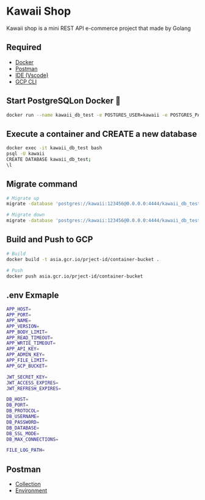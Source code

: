 <h1>Kawaii Shop</h1>
Kawaii shop is a mini REST API e-commerce project that made by Golang

<h2>Required</h2>
<ul>
    <li><a href="https://www.docker.com/">Docker</a></li>
    <li><a href="https://www.postman.com/">Postman</a></li>
    <li><a href="https://code.visualstudio.com/">IDE (Vscode)</a></li>
    <li><a href="https://cloud.google.com/sdk/docs/install">GCP CLI</a></li>
</ul>

<h2>Start PostgreSQLon Docker 🐋</h2>

```bash
docker run --name kawaii_db_test -e POSTGRES_USER=kawaii -e POSTGRES_PASSWORD=123456 -p 4444:5432 -d postgres:alpine
```

<h2>Execute a container and CREATE a new database</h2>

```bash
docker exec -it kawaii_db_test bash
psql -U kawaii
CREATE DATABASE kawaii_db_test;
\l
```

<h2>Migrate command</h2>

```bash
# Migrate up
migrate -database 'postgres://kawaii:123456@0.0.0.0:4444/kawaii_db_test?sslmode=disable' -source file://D:/path-to-migrate -verbose up

# Migrate down
migrate -database 'postgres://kawaii:123456@0.0.0.0:4444/kawaii_db_test?sslmode=disable' -source file://D:/path-to-migrate -verbose down
```

<h2>Build and Push to GCP</h2>

```bash
# Build
docker build -t asia.gcr.io/prject-id/container-bucket .

# Push
docker push asia.gcr.io/prject-id/container-bucket
```

<h2>.env Exmaple</h2>

```bash
APP_HOST=
APP_PORT=
APP_NAME=
APP_VERSION=
APP_BODY_LIMIT=
APP_READ_TIMEOUT=
APP_WRTIE_TIMEOUT=
APP_API_KEY=
APP_ADMIN_KEY=
APP_FILE_LIMIT=
APP_GCP_BUCKET=

JWT_SECRET_KEY=
JWT_ACCESS_EXPIRES=
JWT_REFRESH_EXPIRES=

DB_HOST=
DB_PORT=
DB_PROTOCOL=
DB_USERNAME=
DB_PASSWORD=
DB_DATABASE=
DB_SSL_MODE=
DB_MAX_CONNECTIONS=

FILE_LOG_PATH=
```

<h2>Postman</h2>
<ul>
    <li><a href="./kawaii-shop.postman_collection.json">Collection</a></li>
    <li><a href="./kawaii-shop.postman_environment.json">Environment</a></li>
</ul>